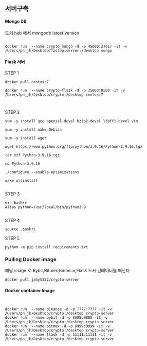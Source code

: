 ## 서버구축



#### Mongo DB

도커 hub 에서 mongodb latest version 
````

docker run  --name crypto_mongo -d -p 45000:27017 -it -v /Users/pn_jh/Desktop/fastapiserver:/desktop mongo
````






#### Flask 서버

STEP 1

````
docker pull centos:7

docker run  --name crypto-flask -d -p 35000:8500 -it -v /Users/pn_jh/Desktop/crypto:/desktop centos:7



````

STEP 2
````
yum -y install gcc openssl-devel bzip2-devel libffi-devel vim

yum -y install make Debian

yum -y install wget

wget https://www.python.org/ftp/python/3.9.16/Python-3.9.16.tgz

tar xzf Python-3.9.16.tgz

cd Python-3.9.16

./configure --enable-optimizations

make altinstall


````

STEP 3
````
vi .bashrc
alias python=/usr/local/bin/python3.9


````

STEP 4
````
source .bashrc
````

STEP 5
````
pythom -m pip install requirements.txt
````

### Pulling Docker image


해당 image 로 Bybit,Bitmex,Binance,Flask 도커 컨테이너를 띄운다

````
docker pull jahy5352/crypto-server
````

#### Docker container Image 

```


docker run  --name binance -d -p 7777:7777 -it -v /Users/pn_jh/Desktop/crypto:/desktop crypto-server
docker run  --name bybit -d -p 8888:8888 -it -v /Users/pn_jh/Desktop/crypto:/desktop crypto-server
docker run  --name bitmex -d -p 9999:9999 -it -v /Users/pn_jh/Desktop/crypto:/desktop crypto-server
docker run  --name flask -d -p 11111:11111 -it -v /Users/pn_jh/Desktop/crypto:/desktop crypto-server
```
